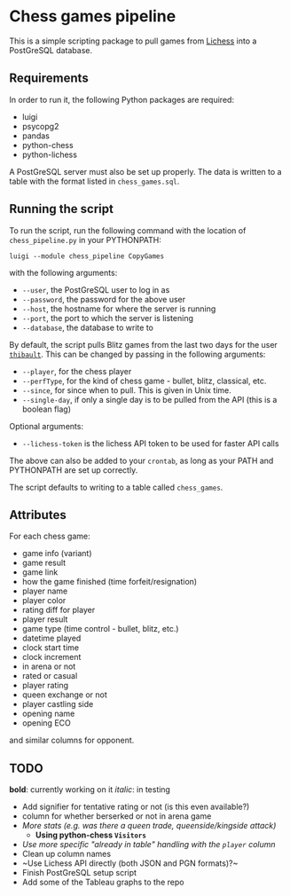 # Chess games pipeline

This is a simple scripting package to pull games from [Lichess](http://lichess.org) into a PostGreSQL database.

## Requirements

In order to run it, the following Python packages are required:

- luigi
- psycopg2
- pandas
- python-chess
- python-lichess

A PostGreSQL server must also be set up properly. The data is written to a table with the format listed in `chess_games.sql`.

## Running the script

To run the script, run the following command with the location of `chess_pipeline.py` in your PYTHONPATH:

`luigi --module chess_pipeline CopyGames`

with the following arguments:

- `--user`, the PostGreSQL user to log in as
- `--password`, the password for the above user
- `--host`, the hostname for where the server is running
- `--port`, the port to which the server is listening
- `--database`, the database to write to

By default, the script pulls Blitz games from the last two days for the user [`thibault`](http://lichess.org/@/thibault). This can be changed by passing in the following arguments:

- `--player`, for the chess player
- `--perfType`, for the kind of chess game - bullet, blitz, classical, etc.
- `--since`, for since when to pull. This is given in Unix time.
- `--single-day`, if only a single day is to be pulled from the API (this is a boolean flag)

Optional arguments:

- `--lichess-token` is the lichess API token to be used for faster API calls

The above can also be added to your `crontab`, as long as your PATH and PYTHONPATH are set up correctly.

The script defaults to writing to a table called `chess_games`.

## Attributes

For each chess game:
  - game info (variant)
  - game result
  - game link
  - how the game finished (time forfeit/resignation)  
  - player name
  - player color
  - rating diff for player
  - player result
  - game type (time control - bullet, blitz, etc.)
  - datetime played
  - clock start time
  - clock increment
  - in arena or not
  - rated or casual
  - player rating
  - queen exchange or not
  - player castling side
  - opening name
  - opening ECO

and similar columns for opponent.

## TODO

**bold**: currently working on it
*italic*: in testing

- Add signifier for tentative rating or not (is this even available?)
- column for whether berserked or not in arena game
- *More stats (e.g. was there a queen trade, queenside/kingside attack)*
  - **Using python-chess `Visitors`**
- *Use more specific "already in table" handling with the `player` column*
- Clean up column names
- ~Use Lichess API directly (both JSON and PGN formats)?~
- Finish PostGreSQL setup script
- Add some of the Tableau graphs to the repo
